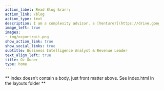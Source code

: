 ```yaml
---
action_label: Read Blog &rarr;
action_link: /blog
action_type: text
description: I am a complexity advisor, a [Venturer](https://drive.google.com/file/d/1dERd7Txz9Q2VYSvg5lJovy8VynoEyW92/view?usp=drivesdk), and a real-world data practitioner enabling businesses to grow. I love creating informative and insightful data visualizations, crafting a clear path to success at all levels of the organization, from end-users to senior management. I'm currently helping [The Predictive Index](https://www.predictiveindex.com/) in its product-led growth journey.
image_left: true
images:
- img/ozportrait.png
show_action_link: true
show_social_links: true
subtitle: Business Intelligence Analyst & Revenue Leader
text_align_left: true
title: Oz Guner
type: home
---
```


** index doesn't contain a body, just front matter above.
See index.html in the layouts folder **
